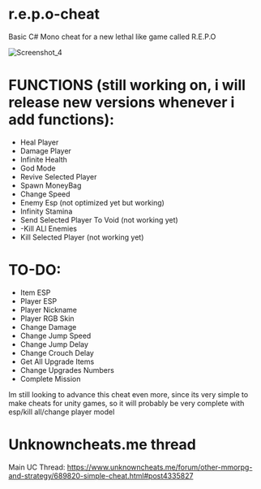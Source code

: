 # r.e.p.o-cheat
Basic C# Mono cheat for a new lethal like game called R.E.P.O

![Screenshot_4](https://github.com/user-attachments/assets/a9a6d18d-cfa8-4189-9cd2-044c21eb8917)

# **FUNCTIONS (still working on, i will release new versions whenever i add functions):**
- Heal Player<br />
- Damage Player<br />
- Infinite Health<br />
- God Mode<br />
- Revive Selected Player<br />
- Spawn MoneyBag<br />
- Change Speed
- Enemy Esp (not optimized yet but working)
- Infinity Stamina
- Send Selected Player To Void (not working yet)
- -Kill ALl Enemies
- Kill Selected Player (not working yet)

# **TO-DO:**

- Item ESP <br />
- Player ESP<br />
- Player Nickname<br />
- Player RGB Skin<br />
- Change Damage<br />
- Change Jump Speed<br />
- Change Jump Delay<br />
- Change Crouch Delay<br />
- Get All Upgrade Items<br />
- Change Upgrades Numbers<br />
- Complete Mission


Im still looking to advance this cheat even more, since its very simple to make cheats for unity games, so it will probably be very complete with esp/kill all/change player model

# Unknowncheats.me thread
Main UC Thread: https://www.unknowncheats.me/forum/other-mmorpg-and-strategy/689820-simple-cheat.html#post4335827

